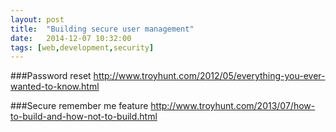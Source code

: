 ```yaml
---
layout: post
title:  "Building secure user management"
date:   2014-12-07 10:32:00
tags: [web,development,security]
---
```


###Password reset
http://www.troyhunt.com/2012/05/everything-you-ever-wanted-to-know.html

###Secure remember me feature
http://www.troyhunt.com/2013/07/how-to-build-and-how-not-to-build.html